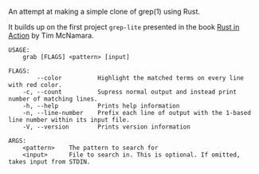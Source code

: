 An attempt at making a simple clone of grep(1) using Rust.

It builds up on the first project `grep-lite` presented in the book [Rust in Action](https://www.manning.com/bomt""ks/rust-in-ac:tion) by Tim McNamara.

```shell
USAGE:
    grab [FLAGS] <pattern> [input]

FLAGS:
        --color          Highlight the matched terms on every line with red color.
    -c, --count          Supress normal output and instead print number of matching lines.
    -h, --help           Prints help information
    -n, --line-number    Prefix each line of output with the 1-based line number within its input file.
    -V, --version        Prints version information

ARGS:
    <pattern>    The pattern to search for
    <input>      File to search in. This is optional. If omitted, takes input from STDIN.

```
